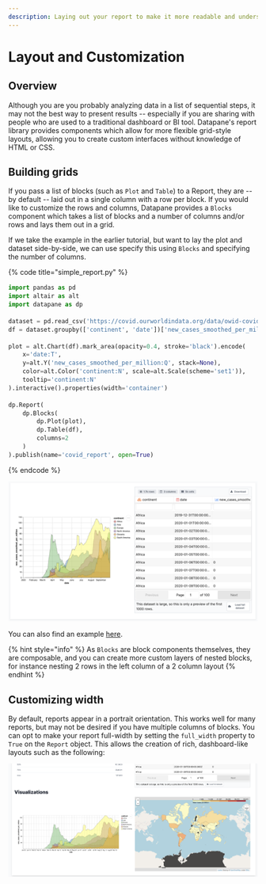 ```yaml
---
description: Laying out your report to make it more readable and understandable
---
```


# Layout and Customization

## Overview

Although you are you probably analyzing data in a list of sequential steps, it may not the best way to present results -- especially if you are sharing with people who are used to a traditional dashboard or BI tool. Datapane's report library provides components which allow for more flexible grid-style layouts, allowing you to create custom interfaces without knowledge of HTML or CSS.

## Building grids

If you pass a list of blocks \(such as `Plot` and `Table`\) to a Report, they are -- by default -- laid out in a single column with a row per block. If you would like to customize the rows and columns, Datapane provides a `Blocks` component which takes a list of blocks and a number of columns and/or rows and lays them out in a grid.

If we take the example in the earlier tutorial, but want to lay the plot and dataset side-by-side, we can use specify this using `Blocks` and specifying the number of columns.

{% code title="simple\_report.py" %}
```python
import pandas as pd
import altair as alt
import datapane as dp

dataset = pd.read_csv('https://covid.ourworldindata.org/data/owid-covid-data.csv')
df = dataset.groupby(['continent', 'date'])['new_cases_smoothed_per_million'].mean().reset_index()

plot = alt.Chart(df).mark_area(opacity=0.4, stroke='black').encode(
    x='date:T',
    y=alt.Y('new_cases_smoothed_per_million:Q', stack=None),
    color=alt.Color('continent:N', scale=alt.Scale(scheme='set1')),
    tooltip='continent:N'
).interactive().properties(width='container')

dp.Report(
    dp.Blocks(
        dp.Plot(plot), 
        dp.Table(df),
        columns=2
    )
).publish(name='covid_report', open=True)
```
{% endcode %}

![](../.gitbook/assets/image%20%28104%29.png)

You can also find an example [here](https://datapane.com/u/leo/reports/dp-docs-layout/).

{% hint style="info" %}
As `Blocks` are block components themselves, they are composable, and you can create more custom layers of nested blocks, for instance nesting 2 rows in the left column of a 2 column layout
{% endhint %}

## Customizing width

By default, reports appear in a portrait orientation. This works well for many reports, but may not be desired if you have multiple columns of blocks. You can opt to make your report full-width by setting the `full_width` property to `True` on the `Report` object. This allows the creation of rich, dashboard-like layouts such as the following:  


![](../.gitbook/assets/image%20%28106%29.png)



